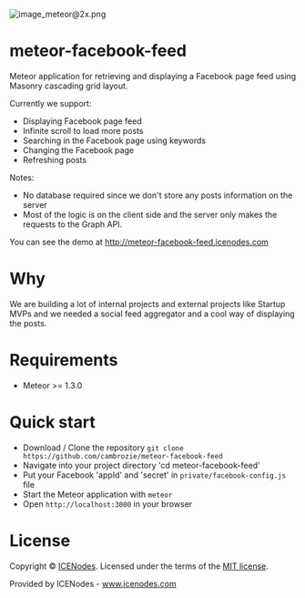 ![image_meteor@2x.png](https://d14jjfgstdxsoz.cloudfront.net/meteor-development-group.png)

# meteor-facebook-feed
Meteor application for retrieving and displaying a Facebook page feed using Masonry cascading grid layout.

Currently we support:
- Displaying Facebook page feed
- Infinite scroll to load more posts
- Searching in the Facebook page using keywords
- Changing the Facebook page
- Refreshing posts

Notes:
- No database required since we don't store any posts information on the server
- Most of the logic is on the client side and the server only makes the requests to the Graph API.

You can see the demo at http://meteor-facebook-feed.icenodes.com

# Why

We are building a lot of internal projects and external projects like Startup MVPs and we needed a social feed aggregator and a cool way of displaying the posts.

# Requirements

- Meteor >= 1.3.0

# Quick start

- Download / Clone the repository `git clone https://github.com/cambrozie/meteor-facebook-feed`
- Navigate into your project directory 'cd meteor-facebook-feed'
- Put your Facebook 'appId' and 'secret' in `private/facebook-config.js` file
- Start the Meteor application with `meteor`
- Open `http://localhost:3000` in your browser

# License

Copyright &copy; [ICENodes](http://icenodes.com). Licensed under the terms of the [MIT license](LICENSE.md).

Provided by ICENodes - www.icenodes.com
